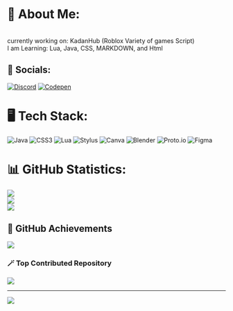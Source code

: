 # 🔸 About Me:
<br>currently working on: KadanHub (Roblox Variety of games Script)<br>I am Learning: Lua, Java, CSS, MARKDOWN, and Html


## 🔹 Socials:
[![Discord](https://img.shields.io/badge/Discord-%237289DA.svg?logo=discord&logoColor=white)](https://discord.gg/https://discord.io/KadanGitSupport) [![Codepen](https://img.shields.io/badge/Codepen-000000?style=for-the-badge&logo=codepen&logoColor=white)](https://codepen.io/@kaden-monsour-kadan) 

# 🖥️ Tech Stack:
![Java](https://img.shields.io/badge/java-%23ED8B00.svg?style=for-the-badge&logo=java&logoColor=white) ![CSS3](https://img.shields.io/badge/css3-%231572B6.svg?style=for-the-badge&logo=css3&logoColor=white) ![Lua](https://img.shields.io/badge/lua-%232C2D72.svg?style=for-the-badge&logo=lua&logoColor=white) ![Stylus](https://img.shields.io/badge/stylus-%23ff6347.svg?style=for-the-badge&logo=stylus&logoColor=white) ![Canva](https://img.shields.io/badge/Canva-%2300C4CC.svg?style=for-the-badge&logo=Canva&logoColor=white) ![Blender](https://img.shields.io/badge/blender-%23F5792A.svg?style=for-the-badge&logo=blender&logoColor=white) ![Proto.io](https://img.shields.io/badge/Proto.io-161637?style=for-the-badge&logo=proto.io&logoColor=00e5ff) 	![Figma](https://img.shields.io/badge/figma-%23F24E1E.svg?style=for-the-badge&logo=figma&logoColor=white)
# 📊 GitHub Statistics:
![](https://github-readme-stats.vercel.app/api?username=KadenWare&theme=light&hide_border=false&include_all_commits=false&count_private=false)<br/>
![](https://github-readme-streak-stats.herokuapp.com/?user=KadenWare&theme=light&hide_border=false)<br/>
![](https://github-readme-stats.vercel.app/api/top-langs/?username=KadenWare&theme=light&hide_border=false&include_all_commits=false&count_private=false&layout=compact)

## 💎 GitHub Achievements
![](https://github-profile-trophy.vercel.app/?username=KadenWare&theme=discord&no-frame=false&no-bg=true&margin-w=4)

### 🪄 Top Contributed Repository
![](https://github-contributor-stats.vercel.app/api?username=KadenWare&limit=5&theme=light&combine_all_yearly_contributions=true)

---
[![](https://visitcount.itsvg.in/api?id=KadenWare&icon=1&color=0)](https://visitcount.itsvg.in)

<!-- Proudly created with GPRM ( https://gprm.itsvg.in ) -->
